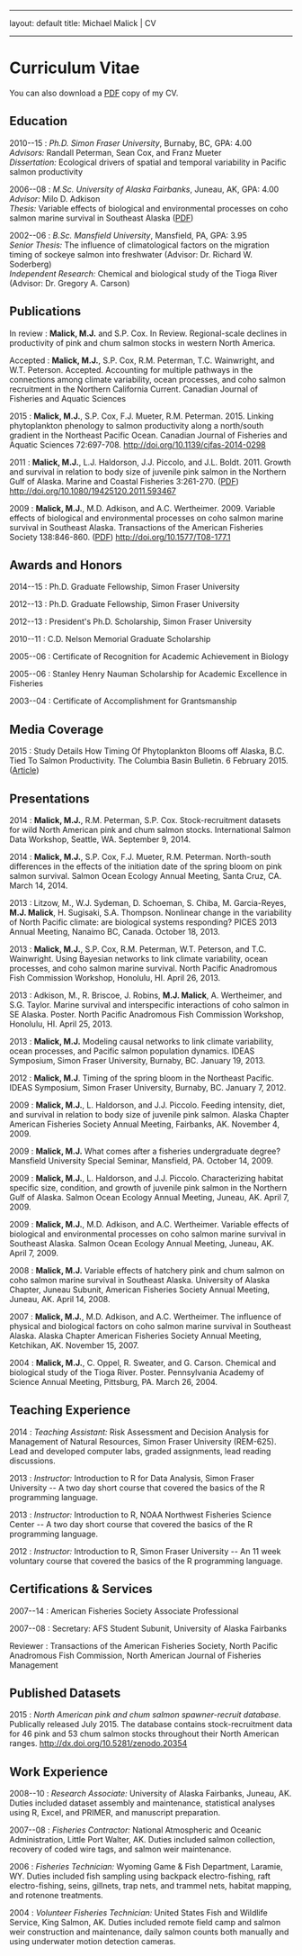 -----

layout: default
title: Michael Malick | CV

-----
 
Curriculum Vitae
================

You can also download a [PDF][MalickCV] copy of my CV.


Education
---------

2010--15
:   *Ph.D. Simon Fraser University*, Burnaby, BC, GPA: 4.00
<br> 
    *Advisors:* Randall Peterman, Sean Cox, and Franz Mueter
<br> 
    *Dissertation:* Ecological drivers of spatial and temporal variability in
    Pacific salmon productivity


2006--08
:   *M.Sc. University of Alaska Fairbanks*, Juneau, AK, GPA: 4.00
<br> 
    *Advisor:* Milo D. Adkison
<br> 
    *Thesis:* Variable effects of biological and environmental processes on coho
    salmon marine survival in Southeast Alaska ([PDF][UAF:Msc])

2002--06
:   *B.Sc. Mansfield University*, Mansfield, PA, GPA: 3.95
<br> 
    *Senior Thesis:* The influence of climatological factors on the migration
    timing of sockeye salmon into freshwater (Advisor: Dr. Richard W. Soderberg)
<br> 
    *Independent Research:* Chemical and biological study of the Tioga River
    (Advisor: Dr. Gregory A. Carson)




Publications
------------

In review
:    **Malick, M.J.** and S.P. Cox. In Review. Regional-scale declines in
     productivity of pink and chum salmon stocks in western North America.

Accepted
:   **Malick, M.J.**, S.P. Cox, R.M. Peterman, T.C. Wainwright, and W.T.
    Peterson. Accepted.  Accounting for multiple pathways in the connections
    among climate variability, ocean processes, and coho salmon recruitment in
    the Northern California Current. Canadian Journal of Fisheries and Aquatic
    Sciences

2015
:   **Malick, M.J.**, S.P. Cox, F.J. Mueter, R.M. Peterman. 2015. Linking
    phytoplankton phenology to salmon productivity along a north/south gradient
    in the Northeast Pacific Ocean. Canadian Journal of Fisheries and Aquatic
    Sciences 72:697-708.
    <http://doi.org/10.1139/cjfas-2014-0298>

2011 
:   **Malick, M.J.**, L.J. Haldorson, J.J. Piccolo, and J.L. Boldt. 2011. Growth
    and survival in relation to body size of juvenile pink salmon in the
    Northern Gulf of Alaska. Marine and Coastal Fisheries 3:261-270. 
    ([PDF][Malick:2011])
    <http://doi.org/10.1080/19425120.2011.593467>

2009
:   **Malick, M.J.**, M.D. Adkison, and A.C. Wertheimer. 2009.
    Variable effects of biological and environmental processes on coho
    salmon marine survival in Southeast Alaska. Transactions of the
    American Fisheries Society 138:846-860. 
    ([PDF][Malick:2009])
    <http://doi.org/10.1577/T08-177.1>




Awards and Honors
-----------------

2014--15
:   Ph.D. Graduate Fellowship, Simon Fraser University

2012--13
:   Ph.D. Graduate Fellowship, Simon Fraser University

2012--13
:   President's Ph.D. Scholarship, Simon Fraser University

2010--11 
:   C.D. Nelson Memorial Graduate Scholarship

2005--06 
:   Certificate of Recognition for Academic Achievement in Biology 

2005--06 
:   Stanley Henry Nauman Scholarship for Academic Excellence in Fisheries 

2003--04 
:   Certificate of Accomplishment for Grantsmanship



Media Coverage
--------------

2015
:   Study Details How Timing Of Phytoplankton Blooms off Alaska, B.C. Tied To
    Salmon Productivity. The Columbia Basin Bulletin. 6 February 2015.
    ([Article][CBB:2015])


Presentations
-------------

2014
:   **Malick, M.J.**, R.M. Peterman, S.P. Cox. Stock-recruitment datasets for
    wild North American pink and chum salmon stocks. International Salmon Data
    Workshop, Seattle, WA. September 9, 2014.

2014
:   **Malick, M.J.**, S.P. Cox, F.J. Mueter, R.M. Peterman. North-south
    differences in the effects of the initiation date of the spring bloom on pink
    salmon survival. Salmon Ocean Ecology Annual Meeting, Santa Cruz, CA. 
    March 14, 2014.

2013
:   Litzow, M., W.J. Sydeman, D. Schoeman, S. Chiba, M. Garcia-Reyes, **M.J.
    Malick**, H. Sugisaki, S.A. Thompson. Nonlinear change in the variability of
    North Pacific climate: are biological systems responding? PICES 2013 Annual
    Meeting,  Nanaimo BC, Canada.  October 18, 2013.

2013
:   **Malick, M.J.**, S.P. Cox, R.M. Peterman, W.T. Peterson, and T.C.
    Wainwright. Using Bayesian networks to link climate variability, ocean
    processes, and coho salmon marine survival. North Pacific
    Anadromous Fish Commission Workshop, Honolulu, HI. April 26, 2013.

2013
:   Adkison, M., R. Briscoe, J. Robins, **M.J. Malick**, A. Wertheimer,
    and S.G. Taylor. Marine survival and interspecific interactions of
    coho salmon in SE Alaska. Poster. North Pacific Anadromous Fish
    Commission Workshop, Honolulu, HI. April 25, 2013.

2013
:   **Malick, M.J.** Modeling causal networks to link climate
    variability, ocean processes, and Pacific salmon population
    dynamics. IDEAS Symposium, Simon Fraser University, Burnaby, BC.
    January 19, 2013.

2012
:   **Malick, M.J**. Timing of the spring bloom in the
    Northeast Pacific.  IDEAS Symposium, Simon Fraser University,
    Burnaby, BC. January 7, 2012.

2009
:   **Malick, M.J.**, L. Haldorson, and J.J. Piccolo. Feeding
    intensity, diet, and survival in relation to body size of juvenile
    pink salmon.  Alaska Chapter American Fisheries Society Annual
    Meeting, Fairbanks, AK. November 4, 2009.

2009
:   **Malick, M.J.** What comes after a fisheries undergraduate
    degree?  Mansfield University Special Seminar, Mansfield, PA.
    October 14, 2009.

2009
:   **Malick, M.J.**, L. Haldorson, and J.J. Piccolo. Characterizing
    habitat specific size, condition, and growth of juvenile pink
    salmon in the Northern Gulf of Alaska. Salmon Ocean Ecology Annual
    Meeting, Juneau, AK. April 7, 2009.

2009
:   **Malick, M.J.**, M.D. Adkison, and A.C. Wertheimer. Variable
    effects of biological and environmental processes on coho salmon
    marine survival in Southeast Alaska. Salmon Ocean Ecology Annual
    Meeting, Juneau, AK.  April 7, 2009.

2008
:   **Malick, M.J.** Variable effects of hatchery pink and chum salmon
    on coho salmon marine survival in Southeast Alaska. University of
    Alaska Chapter, Juneau Subunit, American Fisheries Society Annual
    Meeting, Juneau, AK. April 14, 2008.

2007
:   **Malick, M.J.**, M.D. Adkison, and A.C. Wertheimer. The influence
    of physical and biological factors on coho salmon marine survival
    in Southeast Alaska. Alaska Chapter American Fisheries Society
    Annual Meeting, Ketchikan, AK. November 15, 2007.

2004
:   **Malick, M.J.**, C. Oppel, R. Sweater, and G. Carson. Chemical and
    biological study of the Tioga River. Poster. Pennsylvania Academy
    of Science Annual Meeting, Pittsburg, PA. March 26, 2004.



Teaching Experience
-------------------

2014
:   *Teaching Assistant:* Risk Assessment and Decision Analysis for Management of
    Natural Resources, Simon Fraser University (REM-625). Lead and developed
    computer labs, graded assignments, lead reading discussions.

2013
:   *Instructor:* Introduction to R for Data Analysis, Simon Fraser
    University -- A two day short course that covered the basics of the R
    programming language.

2013
:   *Instructor:* Introduction to R, NOAA Northwest Fisheries Science Center --
    A two day short course that covered the basics of the R programming
    language.

2012
:   *Instructor:* Introduction to R, Simon Fraser University -- An 11 week
    voluntary course that covered the basics of the R programming language.




Certifications & Services
-------------------------

2007--14
:   American Fisheries Society Associate Professional

2007--08
:   Secretary: AFS Student Subunit, University of Alaska Fairbanks

Reviewer
:   Transactions of the American Fisheries Society, North Pacific Anadromous
    Fish Commission, North American Journal of Fisheries Management



Published Datasets
------------------

2015
:   *North American pink and chum salmon spawner-recruit database.* Publically
    released July 2015. The database contains stock-recruitment data for 46 pink
    and 53 chum salmon stocks throughout their North American ranges.
    <http://dx.doi.org/10.5281/zenodo.20354>


Work Experience
---------------

2008--10
:   *Research Associate:* University of Alaska Fairbanks, Juneau, AK. Duties
    included dataset assembly and maintenance, statistical analyses using R,
    Excel, and PRIMER, and manuscript preparation.

2007--08
:   *Fisheries Contractor:* National Atmospheric and Oceanic Administration, 
    Little Port Walter, AK. Duties included salmon collection, recovery of coded
    wire tags, and salmon weir maintenance.


2006
:   *Fisheries Technician:* Wyoming Game & Fish Department, Laramie, WY. Duties
    included fish sampling using backpack electro-fishing, raft electro-fishing,
    seins, gillnets, trap nets, and trammel nets, habitat mapping, and rotenone
    treatments.

2004
:   *Volunteer Fisheries Technician:* United States Fish and Wildlife Service,
    King Salmon, AK. Duties included remote field camp and salmon weir
    construction and maintenance, daily salmon counts both manually and using
    underwater motion detection cameras.





[PinkChum:2015]: https://github.com/MichaelMalick/pink-chum-database
[CBB:2015]: http://www.cbbulletin.com/433107.aspx
[Malick:2011]: https://dl.dropboxusercontent.com/u/43909530/papers/malick_etal_2011.pdf
[Malick:2009]: https://dl.dropboxusercontent.com/u/43909530/papers/malick_etal_2009.pdf
[UAF:Msc]: https://dl.dropboxusercontent.com/u/43909530/papers/malick_msc_thesis_2008.pdf
[MalickCV]: https://dl.dropboxusercontent.com/u/43909530/cv/malick-cv.pdf

